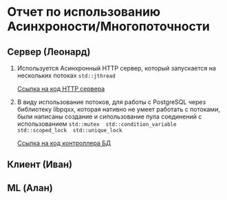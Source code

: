 # Отчет по использованию Асинхроности/Многопоточности
## Сервер (Леонард)
1. Используется Асинхронный HTTP сервер, который запускается на нескольких потоках `std::jthread`
   
   [Ccылка на код HTTP сервера](https://github.com/MrLeonardPak/Calmgram/blob/api_server_28_05/api_server/libs/boost/server/src/async_http_server.cc)

2. В виду использование потоков, для работы с PostgreSQL через библиотеку libpqxx, которая нативно не умеет работать с потоками, были написаны создание и сипользование пула соединений с использованием  `std::mutex  std::condition_variable std::scoped_lock  std::unique_lock`
   
   [Ccылка на код контроллера БД](https://github.com/MrLeonardPak/Calmgram/blob/api_server_28_05/api_server/libs/database/src/postgre_sql.cc)

## Клиент (Иван)

## ML (Алан)